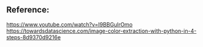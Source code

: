 ## Reference:
https://www.youtube.com/watch?v=I9BBGulrOmo
https://towardsdatascience.com/image-color-extraction-with-python-in-4-steps-8d9370d9216e
